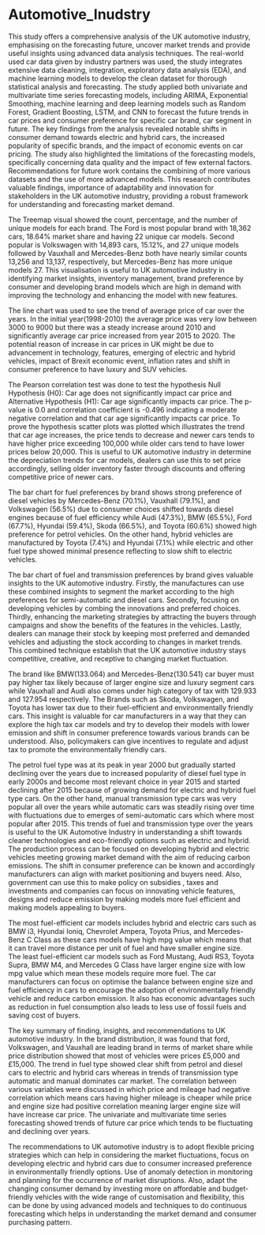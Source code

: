 # Automotive_Inudstry
This study offers a comprehensive analysis of the UK automotive industry, emphasising on the forecasting future, uncover market trends and provide useful insights using advanced data analysis techniques. The real-world used car data given by industry partners was used, the study integrates extensive data cleaning, integration, exploratory data analysis (EDA), and machine learning models to develop the clean dataset for thorough statistical analysis and forecasting. The study applied both univariate and multivariate time series forecasting models, including ARIMA, Exponential Smoothing, machine learning and deep learning models such as Random Forest, Gradient Boosting, LSTM, and CNN to forecast the future trends in car prices and consumer preference for specific car brand, car segment in future. The key findings from the analysis revealed notable shifts in consumer demand towards electric and hybrid cars, the increased popularity of specific brands, and the impact of economic events on car pricing. The study also highlighted the limitations of the forecasting models, specifically concerning data quality and the impact of few external factors. Recommendations for future work contains the combining of more various datasets and the use of more advanced models. This research contributes valuable findings, importance of adaptability and innovation for stakeholders in the UK automotive industry, providing a robust framework for understanding and forecasting market demand.

The Treemap visual showed the count, percentage, and the number of unique models for each brand. The Ford is most popular brand with 18,362 cars, 18.64%  market share and having 22 unique car models.  Second popular is Volkswagen with 14,893 cars, 15.12%, and 27 unique models followed by Vauxhall and Mercedes-Benz both have nearly similar counts 13,256 and 13,137, respectively, but Mercedes-Benz has more unique models 27. This visualisation is useful to UK automotive industry in identifying market insights, inventory management, brand preference by consumer and developing brand models which are high in demand with improving the technology and enhancing the model with new features.

The line chart was used to see the trend of average price of car over the years. In the initial year(1998-2010) the average price was very low between 3000 to 9000 but there was a steady increase around 2010 and significantly average car price increased from  year 2015 to 2020. The potential reason of increase in car prices in UK might be due to advancement in technology, features, emerging of electric and hybrid vehicles, impact of Brexit economic event, inflation rates and shift in consumer preference to have luxury and SUV vehicles.

The Pearson correlation test was done to test the hypothesis Null Hypothesis (H0): Car age does not significantly impact car price and Alternative Hypothesis (H1): Car age significantly impacts car price. The p-value is 0.0 and correlation coefficient is -0.496 indicating  a moderate negative correlation and that car age significantly impacts car price. To prove the hypothesis scatter plots was plotted which illustrates the trend that car age increases, the price tends to decrease and newer cars tends to have higher price exceeding 100,000 while older cars tend to have lower prices below 20,000. This is useful to UK automotive industry in determine the depreciation trends for car models, dealers can use this to set price accordingly, selling older inventory faster through discounts and offering competitive price of newer cars.

The bar chart for fuel preferences by brand shows strong preference of diesel vehicles by Mercedes-Benz (70.1%), Vauxhall (79.1%), and Volkswagen (56.5%) due to consumer choices shifted towards diesel engines because of fuel efficiency while Audi (47.3%), BMW (65.5%), Ford (67.7%), Hyundai (59.4%), Skoda (66.5%), and Toyota (60.6%) showed high preference for petrol vehicles. On the other hand, hybrid vehicles are manufactured by Toyota (7.4%) and Hyundai (7.1%) while electric and other fuel type showed minimal presence reflecting to slow shift to electric vehicles. 

The bar chart of fuel and transmission preferences by brand gives valuable insights to the UK automotive industry. Firstly, the manufactures can use these combined insights to segment the market according to the high preferences for semi-automatic and diesel cars. Secondly, focusing on developing vehicles by combing the innovations and preferred choices. Thirdly, enhancing the marketing strategies by attracting the buyers through campaigns and show the benefits of the features in the vehicles. Lastly, dealers can manage their stock by keeping most preferred and demanded vehicles and adjusting the stock according to changes in market trends. This combined technique establish that the UK automotive industry stays competitive, creative, and receptive to changing market fluctuation.

The brand like BMW(133.064) and Mercedes-Benz(130.541) car buyer must pay higher tax likely because of larger engine size and luxury segment cars while Vauxhall and Audi also comes under high category of tax with 129.933 and 127.954 respectively. The Brands such as  Skoda, Volkswagen, and Toyota has lower tax due to their fuel-efficient and environmentally friendly cars. This insight is valuable for car manufacturers in a way that they can explore the high tax car models and try to develop their models with lower emission and shift in consumer preference towards  various brands can be understood. Also, policymakers can give incentives to regulate and adjust tax to promote the environmentally friendly cars.

The petrol  fuel type was at its peak in year 2000 but gradually started declining over the years due to increased popularity of diesel fuel type in early 2000s and become most relevant choice in year 2015 and started declining after 2015 because of growing demand for electric and hybrid fuel type cars. On the other hand, manual transmission type cars was very popular all over the years while automatic cars was steadily rising over time with fluctuations due to emerges of semi-automatic cars which where most popular after 2015. This trends of fuel and transmission type over the years is useful to the UK Automotive Industry in understanding a shift towards cleaner technologies and eco-friendly options such as electric and hybrid. The production process can be focused on developing hybrid and electric vehicles meeting growing market demand with the aim of reducing carbon emissions. The shift in consumer preference can be known and accordingly manufacturers can align with market positioning and buyers need. Also, government can use this to make policy on subsidies , taxes and investments and companies can focus on innovating vehicle features, designs and reduce emission by making models more fuel efficient and making models appealing to buyers.

The most fuel-efficient car models includes hybrid and electric cars such as BMW i3, Hyundai Ioniq, Chevrolet Ampera, Toyota Prius, and Mercedes-Benz C Class as these cars models have high mpg value which means that it can travel more distance per unit of fuel and have smaller engine size. The least fuel-efficient car models such as Ford Mustang, Audi RS3, Toyota Supra, BMW M4, and Mercedes G Class have larger engine size with low mpg value which mean these models require more fuel. The car manufacturers can focus on optimise the balance between engine size and fuel efficiency in cars to encourage the adoption of environmentally friendly vehicle and reduce carbon emission. It also has economic advantages such as reduction in fuel consumption also leads to less use of fossil fuels and saving cost of buyers.

The key summary of finding, insights, and recommendations to UK automotive industry.  In the brand distribution, it was found that ford, Volkswagen, and Vauxhall are leading brand in terms of market share while price distribution showed that most of vehicles were prices £5,000 and £15,000. The trend in fuel type showed clear shift from petrol and diesel cars to electric and hybrid cars whereas in trends of transmission type automatic and manual dominates car market. The correlation between various variables were discussed in which price and mileage had negative correlation which means cars having higher mileage is cheaper while price and engine size had positive correlation meaning larger engine size will have increase car price. The univariate and multivariate time series forecasting showed trends of future car price which tends to be fluctuating and declining over years.

The recommendations to UK automotive industry is to adopt flexible pricing strategies which can help in considering the market fluctuations, focus on developing electric and hybrid cars due to consumer increased preference in environmentally friendly options. Use of anomaly detection in monitoring and planning for the occurrence of market disruptions. Also, adapt the changing consumer demand by investing more on affordable and budget-friendly vehicles with the wide range of customisation and flexibility, this can be done by using advanced models and techniques to do continuous forecasting which helps in understanding the market demand and consumer purchasing pattern.
